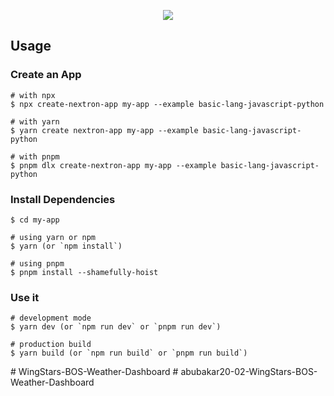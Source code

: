 <p align="center"><img src="https://i.imgur.com/RzAykrU.png"></p>

## Usage

### Create an App

```
# with npx
$ npx create-nextron-app my-app --example basic-lang-javascript-python

# with yarn
$ yarn create nextron-app my-app --example basic-lang-javascript-python

# with pnpm
$ pnpm dlx create-nextron-app my-app --example basic-lang-javascript-python
```

### Install Dependencies

```
$ cd my-app

# using yarn or npm
$ yarn (or `npm install`)

# using pnpm
$ pnpm install --shamefully-hoist
```

### Use it

```
# development mode
$ yarn dev (or `npm run dev` or `pnpm run dev`)

# production build
$ yarn build (or `npm run build` or `pnpm run build`)
```
#   W i n g S t a r s - B O S - W e a t h e r - D a s h b o a r d  
 #   a b u b a k a r 2 0 - 0 2 - W i n g S t a r s - B O S - W e a t h e r - D a s h b o a r d  
 